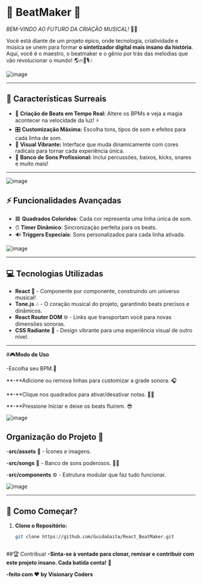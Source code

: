 

# 🎵 **BeatMaker** 🎵  
_BEM-VINDO AO FUTURO DA CRIAÇÃO MUSICAL!_ 🎸✨

Você está diante de um projeto épico, onde tecnologia, criatividade e música se unem para formar **o sintetizador digital mais insano da história**. Aqui, você é o maestro, o beatmaker e o gênio por trás das melodias que vão revolucionar o mundo! 🌎🔥🎹🎙️🎶

![image](https://github.com/user-attachments/assets/65ce28d9-6c41-4cd3-b56f-79848fcc35e3)

---

## 🌟 **Características Surreais**
- 🎹 **Criação de Beats em Tempo Real:** Altere os BPMs e veja a magia acontecer na velocidade da luz! ⚡  
- 🎛️ **Customização Máxima:** Escolha tons, tipos de som e efeitos para cada linha de som.  
- 🎨 **Visual Vibrante:** Interface que muda dinamicamente com cores radicais para tornar cada experiência única.  
- 🥁 **Banco de Sons Profissional:** Inclui percussões, baixos, kicks, snares e muito mais!  



---
  ![image](https://github.com/user-attachments/assets/48e27877-11af-4b14-8d7d-94e1c0467086)

## **⚡ Funcionalidades Avançadas**
- 🟩 **Quadrados Coloridos**: Cada cor representa uma linha única de som.
- ⏰ **Timer Dinâmico**: Sincronização perfeita para os beats.
- 🔊 **Triggers Especiais**: Sons personalizados para cada linha ativada.

![image](https://github.com/user-attachments/assets/048f3fb0-0efa-4902-a5a3-b1058eeecb9b)

---

## 💻 **Tecnologias Utilizadas**
- **React** 🚀 - Componente por componente, construindo um universo musical!  
- **Tone.js** 🎶 - O coração musical do projeto, garantindo beats precisos e dinâmicos.  
- **React Router DOM** 🌐 - Links que transportam você para novas dimensões sonoras.  
- **CSS Radiante** 🎨 - Design vibrante para uma experiência visual de outro nível.  

---

#🎮**Modo de Uso**

-Escolha seu BPM.🎼

**-**Adicione ou remova linhas para customizar a grade sonora. 🎧

**-**Clique nos quadrados para ativar/desativar notas. 🗿🍷

**-**Pressione Iniciar e deixe os beats fluírem. 😎

![image](https://github.com/user-attachments/assets/0b7c3dd9-fb4d-4cee-8251-0193e1c690c4)



 ## **Organização do Projeto** 📂
 
-**src/assets** 📁 - Ícones e imagens.

-**src/songs** 🎵 - Banco de sons poderosos. 🗿🍷

-**src/components** ⚙️ - Estrutura modular que faz tudo funcionar.

![image](https://github.com/user-attachments/assets/e1bbfde7-e2ca-44ce-aa54-34b9b774947b)


---

## 🚀 **Como Começar?**
1. **Clone o Repositório:**  
   ```bash
   git clone https://github.com/GuidaGaita/React_BeatMaker.git



##🏆 Contribua!
**-Sinta-se à vontade para clonar, remixar e contribuir com este projeto insano. Cada batida conta!** 🤝

**-feito com ❤️ by Visionary Coders**


